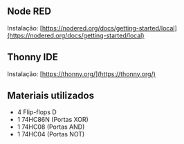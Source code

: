 ## Node RED
Instalação: [https://nodered.org/docs/getting-started/local](https://nodered.org/docs/getting-started/local)

## Thonny IDE
Instalação: [https://thonny.org/](https://thonny.org/)

##

## Materiais utilizados
- 4 Flip-flops D
- 1 74HC86N (Portas XOR)
- 1 74HC08 (Portas AND)
- 1 74HC04 (Portas NOT)
